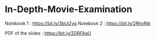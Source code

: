 # In-Depth-Movie-Examination

Notebook 1 : https://bit.ly/3bUi2yq
Notebook 2 : https://bit.ly/2RhyRtk

PDF of the slides : https://bit.ly/2DRFAqU
